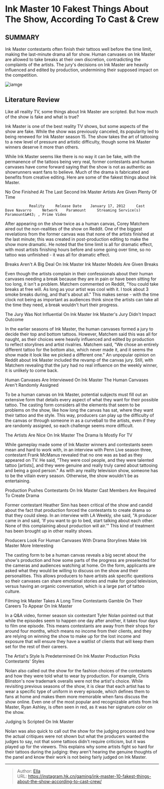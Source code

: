 # Ink Master 10 Fakest Things About The Show, According To Cast &amp; Crew


## SUMMARY 



  Ink Master contestants often finish their tattoos well before the time limit, making the last-minute drama all for show.   Human canvases on Ink Master are allowed to take breaks at their own discretion, contradicting the complaints of the artists.   The jury&#39;s decisions on Ink Master are heavily influenced and edited by production, undermining their supposed impact on the competition.  

![iamge](https://static1.srcdn.com/wordpress/wp-content/uploads/2022/10/Collage-Maker-14-Oct-2022-0548-PM.jpg)

## Literature Review

Like all reality TV, some things about Ink Master are scripted. But how much of the show is fake and what is true?




Ink Master is one of the best reality TV shows, but some aspects of the show are fake. While the show was previously canceled, its popularity led to being renewed for Ink Master season 15. The show takes the art of tattooing to a new level of pressure and artistic difficulty, though some Ink Master winners deserve it more than others.




While Ink Master seems like there is no way it can be fake, with the permanence of the tattoos being very real, former contestants and human canvases have come forward saying that the show is not as authentic as showrunners want fans to believe. Much of the drama is fabricated and benefits from creative editing. Here are some of the fakest things about Ink Master.


 No One Finished At The Last Second 
Ink Master Artists Are Given Plenty Of Time
         

               Reality     Release Date    January 17, 2012     Cast    Dave Navarro     Network    Paramount     Streaming Service(s)    Paramount&#43; , Prime Video      

After appearing on the show twice as a human canvas, Corey Matchem aired out the non-realities of the show on Reddit. One of the biggest revelations from the former canvas was that none of the artists finished at the last minute; this was created in post-production editing to make the show more dramatic. He noted that the time limit is all for dramatic effect, with most artists finishing hours before and some going over time, so no tattoo was unfinished - it was all for dramatic effect.






 Breaks Aren&#39;t A Big Deal On Ink Master 
Ink Master Models Are Given Breaks
         

          

Even though the artists complain in their confessionals about their human canvases needing a break because they are in pain or have been sitting for too long, it isn&#39;t a problem. Matchem commented on Reddit, &#34;You could take breaks at free will. As long as your artist was cool with it. I took about 3 smoke breaks during, and that&#39;s about all.&#34; This makes sense - with the time clock not being as important as audiences think since the artists can take all the time they need, a break wouldn&#39;t hurt their progress.






 The Jury Was Not Influential On Ink Master 
Ink Master&#39;s Jury Didn&#39;t Impact Outcome
         

In the earlier seasons of Ink Master, the human canvases formed a jury to decide their top and bottom tattoos. However, Matchem said this was all for naught, as their choices were heavily influenced and edited by production to reflect storylines and artist rivalries. Matchem said, &#34;We chose an entirely different tattoo for the bottom also, which never made it, and it seems the show made it look like we picked a different one.&#34; An unpopular opinion on Reddit about Ink Master included the revamp of the canvas jury. Still, with Matchem revealing that the jury had no real influence on the weekly winner, it is unlikely to come back.



 Human Canvases Are Interviewed On Ink Master 
The Human Canvases Aren&#39;t Randomly Assigned
          




To be a human canvas on Ink Master, potential subjects must fill out an extensive form that details every aspect of what they want for their possible tattoo. The casting form considers all the elements that seem to be problems on the show, like how long the canvas has sat, where they want their tattoo and the style. This way, producers can play up the difficulty of the canvas or through someone in as a curveball to the artists, even if they are randomly assigned, so each challenge seems more difficult.



 The Artists Are Nice On Ink Master 
The Drama Is Mostly For TV
          

While gameplay made some of Ink Master winners and contestants seem mean and hard to work with, in an interview with Penn Live season three, contestant Frank McManus revealed that no one was as bad as they appeared on TV. He said, &#34;They were cool people, and they were talented tattoo [artists], and they were genuine and really truly cared about tattooing and being a good person.&#34; As with any reality television show, someone has to be the villain every season. Otherwise, the show wouldn&#39;t be as entertaining.






 Production Pushes Contestants On Ink Master 
Cast Members Are Required To Create Drama
          

Former contestant Heather Sinn has been critical of the show and candid about the fact that production forced the contestants to create drama so that they could sleep. In an interview with LA Weekly, she said, &#34;A producer came in and said, &#39;If you want to go to bed, start talking about each other. None of this complaining about production will air.&#39;&#34; This kind of treatment has been brought up in other reality shows.



 Producers Look For Human Canvases With Drama 
Storylines Make Ink Master More Interesting
          

The casting form to be a human canvas reveals a big secret about the show&#39;s production and how some parts of the progress are preselected for the cameras and audiences watching at home. On the form, applicants are asked what they would be willing to discuss on the show and their personalities. This allows producers to have artists ask specific questions so their canvases can share emotional stories and make for good television, versus having an organic conversation, which is a large part of tattoo culture.






 Filming Ink Master Takes A Long Time 
Contestants Gamble On Their Careers To Appear On Ink Master
          

In a Q&amp;A video, former season six contestant Tyler Nolan pointed out that while the episodes seem to happen one day after another, it takes four days to film one episode. This means contestants are away from their shops for around four months, which means no income from their clients, and they are relying on winning the show to make up for the lost income and exposure that will ensure they have a waitlist of clients that will keep them set for the rest of their careers.



 The Artist&#39;s Style Is Predetermined On Ink Master 
Production Picks Contestants&#39; Styles
          

Nolan also called out the show for the fashion choices of the contestants and how they were told what to wear by production. For example, Chris Blinston&#39;s now trademark overalls were not the artist&#39;s choice. While revisiting previous seasons of the show, it is clear that each artist has to wear a specific type of uniform in every episode, which defines them to fans at home and makes them more memorable when fans discuss the show online. Even one of the most popular and recognizable artists from Ink Master, Ryan Ashley, is often seen in red, as it was her signature color on the show.






 Judging Is Scripted On Ink Master 
          

Nolan was also quick to call out the show for the judging process and how the actual critiques were not shown but what the producers wanted the judges to say, not that some tattoos didn&#39;t require criticism, but it was played up for the viewers. This explains why some artists fight so hard for their tattoos during the judging: they aren&#39;t hearing the genuine thoughts of the panel and know their work is not being fairly judged on Ink Master.



---

> Author: [Ella](https://instagram.hk.cn/)  
> URL: https://instagram.hk.cn/gaming/ink-master-10-fakest-things-about-the-show-according-to-cast-crew/  

